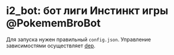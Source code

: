 # i2_bot: бот лиги Инстинкт игры @PokememBroBot

Для запуска нужен правильный ``config.json``.
Управление зависимостями осуществляет [dep](https://github.com/golang/dep).
